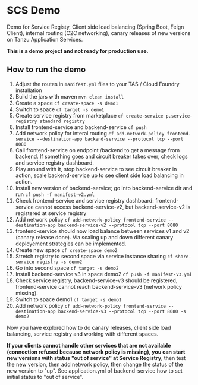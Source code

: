 # SCS Demo

Demo for Service Registy, Client side load balancing (Spring Boot, Feign Client), internal routing (C2C networking), canary releases of new versions on Tanzu Application Services.

**This is a demo project and not ready for production use.**

## How to run the demo

1. Adjust the routes in `manifest.yml` files to your TAS / Cloud Foundry installation
2. Build the jars with maven `mvn clean install`
3. Create a space `cf create-space -s demo1`
4. Switch to space `cf target -s demo1`
5. Create service registry from marketplace `cf create-service p.service-registry standard registry`
6. Install frontend-service and backend-service `cf push`
7. Add network policy for interal routing `cf add-network-policy frontend-service --destination-app backend-service --protocol tcp --port 8080`
8. Call frontend-service on endpoint /backend to get a message from backend. If something goes and circuit breaker takes over, check logs and service registry dashboard.
9. Play around with it, stop backend-service to see circuit breaker in action, scale backend-service up to see client side load balancing in action.
10. Install new version of backend-service; go into backend-service dir and run `cf push -f manifest-v2.yml`
11. Check frontend-service and service registry dashboard: frontend-service cannot access backend-service-v2, but backend-service-v2 is registered at service registry
12. Add network policy `cf add-network-policy frontend-service --destination-app backend-service-v2 --protocol tcp --port 8080`
13. frontend-service should now load balance between services v1 and v2 (canary release done). Via scaling up and down different canary deployement strategies can be implemented.
14. Create new space `cf create-space demo2`
15. Stretch registry to second space via service instance sharing `cf share-service registry -s demo2`
16. Go into second space `cf target -s demo2`
17. Install backend-service v3 in space demo2 `cf push -f manifest-v3.yml`
18. Check service registry, backend-service-v3 should be registered, frontend-service cannot reach backend-service-v3 (network policy missing).
19. Switch to space demo1 `cf target -s demo1`
20. Add network policy `cf add-network-policy frontend-service --destination-app backend-service-v3 --protocol tcp --port 8080 -s demo2`

Now you have explored how to do canary releases, client side load balancing, service registry and working with different spaces.

**If your clients cannot handle other services that are not available (connection refused because network policy is missing), you can start new versions with status "out of service" at Service Registry**, then test the new version, then add network policy, then change the status of the new version to "up". See application.yml of backend-service how to set initial status to "out of service".
